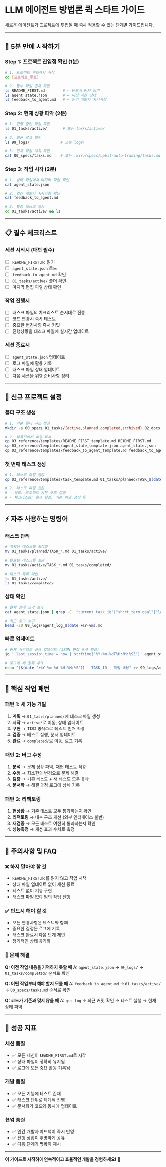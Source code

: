 # LLM 에이전트 방법론 퀵 스타트 가이드

새로운 에이전트가 프로젝트에 투입될 때 즉시 적용할 수 있는 단계별 가이드입니다.

---

## 🚀 5분 만에 시작하기

### Step 1: 프로젝트 진입점 확인 (1분)

```bash
# 1. 프로젝트 루트에서 시작
cd [프로젝트_루트]

# 2. 필수 파일 존재 확인
ls README_FIRST.md        # ← 반드시 먼저 읽기
ls agent_state.json       # ← 이전 세션 상태
ls feedback_to_agent.md   # ← 인간 개발자 지시사항
```

### Step 2: 현재 상황 파악 (2분)

```bash
# 1. 진행 중인 작업 확인
ls 01_tasks/active/       # 또는 tasks/active/

# 2. 최근 로그 확인
ls 99_logs/              # 또는 logs/

# 3. 전체 작업 계획 확인
cat 00_specs/tasks.md    # 또는 .kiro/specs/upbit-auto-trading/tasks.md
```

### Step 3: 작업 시작 (2분)

```bash
# 1. 상태 파일에서 마지막 작업 확인
cat agent_state.json

# 2. 인간 개발자 지시사항 확인
cat feedback_to_agent.md

# 3. 활성 태스크 열기
cd 01_tasks/active/ && ls
```

---

## 📋 필수 체크리스트

### 세션 시작시 (매번 필수)

- [ ] `README_FIRST.md` 읽기
- [ ] `agent_state.json` 로드
- [ ] `feedback_to_agent.md` 확인
- [ ] `01_tasks/active/` 폴더 확인
- [ ] 마지막 편집 파일 상태 확인

### 작업 진행시

- [ ] 태스크 파일의 체크리스트 순서대로 진행
- [ ] 코드 변경시 즉시 테스트
- [ ] 중요한 변경사항 즉시 커밋
- [ ] 진행상황을 태스크 파일에 실시간 업데이트

### 세션 종료시

- [ ] `agent_state.json` 업데이트
- [ ] 로그 파일에 활동 기록
- [ ] 태스크 파일 상태 업데이트
- [ ] 다음 세션을 위한 준비사항 정리

---

## 🔧 신규 프로젝트 설정

### 폴더 구조 생성

```bash
# 1. 기본 폴더 구조 생성
mkdir -p 00_specs 01_tasks/{active,planned,completed,archived} 02_docs 03_reference 04_tests 99_logs

# 2. 템플릿에서 파일 복사
cp 03_reference/templates/README_FIRST_template.md README_FIRST.md
cp 03_reference/templates/agent_state_template.json agent_state.json
cp 03_reference/templates/feedback_to_agent_template.md feedback_to_agent.md
```

### 첫 번째 태스크 생성

```bash
# 1. 태스크 파일 생성
cp 03_reference/templates/task_template.md 01_tasks/planned/TASK_$(date +%Y%m%d)_001_프로젝트-초기화.md

# 2. 태스크 파일 편집
# - 목표: 프로젝트 기본 구조 설정
# - 체크리스트: 환경 설정, 기본 파일 생성 등
```

---

## ⚡ 자주 사용하는 명령어

### 태스크 관리

```bash
# 계획된 태스크를 활성화
mv 01_tasks/planned/TASK_*.md 01_tasks/active/

# 완료된 태스크를 보관
mv 01_tasks/active/TASK_*.md 01_tasks/completed/

# 태스크 목록 확인
ls 01_tasks/active/
ls 01_tasks/completed/
```

### 상태 확인

```bash
# 현재 상태 요약 보기
cat agent_state.json | grep -E '"current_task_id"|"short_term_goal"|"last_edited_file"'

# 최근 로그 보기
head -20 99_logs/agent_log_$(date +%Y-%m).md
```

### 빠른 업데이트

```bash
# 현재 시간으로 상태 업데이트 (JSON 편집 도구 필요)
jq '.last_session_time = now | strftime("%Y-%m-%dT%H:%M:%SZ")' agent_state.json

# 로그에 새 항목 추가
echo "[$(date '+%Y-%m-%d %H:%M:%S')] - TASK_ID - 작업 내용" >> 99_logs/agent_log_$(date +%Y-%m).md
```

---

## 🎯 핵심 작업 패턴

### 패턴 1: 새 기능 개발

1. **계획** → `01_tasks/planned/`에 태스크 파일 생성
2. **시작** → `active/`로 이동, 상태 업데이트
3. **구현** → TDD 방식으로 테스트 먼저 작성
4. **검증** → 테스트 실행, 문서 업데이트
5. **완료** → `completed/`로 이동, 로그 기록

### 패턴 2: 버그 수정

1. **분석** → 문제 상황 파악, 재현 테스트 작성
2. **수정** → 최소한의 변경으로 문제 해결
3. **검증** → 기존 테스트 + 새 테스트 모두 통과
4. **문서화** → 해결 과정 로그에 상세 기록

### 패턴 3: 리팩토링

1. **현상황** → 기존 테스트 모두 통과하는지 확인
2. **리팩토링** → 내부 구조 개선 (외부 인터페이스 불변)
3. **재검증** → 모든 테스트 여전히 통과하는지 확인
4. **성능측정** → 개선 효과 수치로 측정

---

## 🚨 주의사항 및 FAQ

### ❌ 하지 말아야 할 것

- `README_FIRST.md`를 읽지 않고 작업 시작
- 상태 파일 업데이트 없이 세션 종료
- 테스트 없이 기능 구현
- 태스크 파일 없이 임의 작업 진행

### ✅ 반드시 해야 할 것

- 모든 변경사항은 테스트와 함께
- 중요한 결정은 로그에 기록
- 태스크 완료시 다음 단계 제안
- 정기적인 상태 동기화

### 🔧 문제 해결

**Q: 이전 작업 내용을 기억하지 못할 때**
A: `agent_state.json` → `99_logs/` → `01_tasks/completed/` 순서로 확인

**Q: 어떤 작업부터 해야 할지 모를 때**
A: `feedback_to_agent.md` → `01_tasks/active/` → `00_specs/tasks.md` 순서로 확인

**Q: 코드가 기존과 맞지 않을 때**
A: `git log` → 최근 커밋 확인 → 테스트 실행 → 현재 상태 파악

---

## 🎉 성공 지표

### 세션 품질

- ✅ 모든 세션이 `README_FIRST.md`로 시작
- ✅ 상태 파일이 정확히 유지됨
- ✅ 로그에 모든 중요 활동 기록됨

### 개발 품질

- ✅ 모든 기능에 테스트 존재
- ✅ 태스크 단위로 체계적 진행
- ✅ 문서화가 코드와 동시에 업데이트

### 협업 품질

- ✅ 인간 개발자 피드백이 즉시 반영
- ✅ 진행 상황이 투명하게 공유
- ✅ 다음 단계가 명확히 제시

---

**이 가이드로 시작하여 연속적이고 효율적인 개발을 경험하세요!** 🚀
